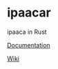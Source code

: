 # ipaacar

ipaaca in Rust

[Documentation](https://davidschwab.pages.ub.uni-bielefeld.de/ipaacar/doc/ipaacar/index.html)

[Wiki](https://gitlab.ub.uni-bielefeld.de/david.schwab/ipaacar/-/wikis/home)